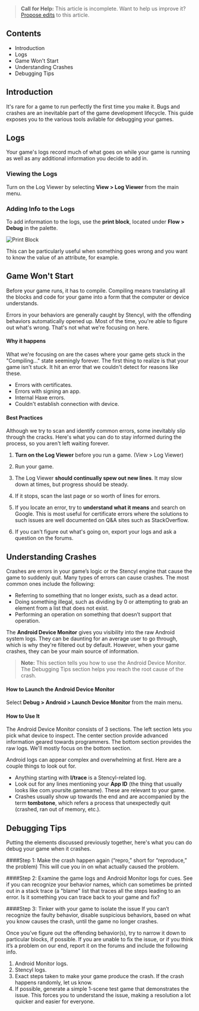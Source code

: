 > **Call for Help:** This article is incomplete. Want to help us improve it? [Propose edits](https://www.github.com/Stencyl/stencylpedia/edit/master/chapter-b/android-debugging.md) to this article.

## Contents

* Introduction
* Logs
* Game Won't Start
* Understanding Crashes
* Debugging Tips
 

## Introduction

It's rare for a game to run perfectly the first time you make it. Bugs and crashes are an inevitable part of the game development lifecycle. This guide exposes you to the various tools avilable for debugging your games.

## Logs

Your game's logs record much of what goes on while your game is running as well as any additional information you decide to add in. 

### Viewing the Logs
Turn on the Log Viewer by selecting **View > Log Viewer** from the main menu.

### Adding Info to the Logs
To add information to the logs, use the **print block**, located under **Flow > Debug** in the palette.

![Print Block](http://static.stencyl.com/pedia2/blocks/flow/flow_debug/Print.png)

This can be particularly useful when something goes wrong and you want to know the value of an attribute, for example.

 

## Game Won't Start

Before your game runs, it has to compile. Compiling means translating all the blocks and code for your game into a form that the computer or device understands.

Errors in your behaviors are generally caught by Stencyl, with the offending behaviors automatically opened up. Most of the time, you're able to figure out what's wrong. That's not what we're focusing on here.

#### Why it happens

What we're focusing on are the cases where your game gets stuck in the "Compiling..." state seemingly forever. The first thing to realize is that your game isn't stuck. It hit an error that we couldn't detect for reasons like these.

* Errors with certificates.
* Errors with signing an app.
* Internal Haxe errors.
* Couldn't establish connection with device.

#### Best Practices

Although we try to scan and identify common errors, some inevitably slip through the cracks. Here's what you can do to stay informed during the process, so you aren't left waiting forever.

1. **Turn on the Log Viewer** before you run a game. (View > Log Viewer)

2. Run your game.

3. The Log Viewer **should continually spew out new lines**. It may slow down at times, but progress should be steady.

4. If it stops, scan the last page or so worth of lines for errors. 

5. If you locate an error, try to **understand what it means** and search on Google. This is most useful for certificate errors where the solutions to such issues are well documented on Q&A sites such as StackOverflow. 

6. If you can't figure out what's going on, export your logs and ask a question on the forums.

 

## Understanding Crashes

Crashes are errors in your game’s logic or the Stencyl engine that cause the game to suddenly quit. Many types of errors can cause crashes. The most common ones include the following:

* Referring to something that no longer exists, such as a dead actor.
* Doing something illegal, such as dividing by 0 or attempting to grab an element from a list that does not exist.
* Performing an operation on something that doesn’t support that operation.

The **Android Device Monitor** gives you visibility into the raw Android system logs. They can be daunting for an average user to go through, which is why they're filtered out by default. However, when your game crashes, they can be your main source of information.

> **Note:** This section tells you how to use the Android Device Monitor. The Debugging Tips section helps you reach the root cause of the crash.
 
#### How to Launch the Android Device Monitor
Select **Debug > Android > Launch Device Monitor** from the main menu.

#### How to Use It
The Android Device Monitor consists of 3 sections. The left section lets you pick what device to inspect. The center section provide advanced information geared towards programmers. The bottom section provides the raw logs. We'll mostly focus on the bottom section.

Android logs can appear complex and overwhelming at first. Here are a couple things to look out for.

* Anything starting with **I/trace** is a Stencyl-related log.
* Look out for any lines mentioning your **App ID** (the thing that usually looks like com.yoursite.gamename). These are relevant to your game.
* Crashes usually show up towards the end and are accompanied by the term **tombstone**, which refers a process that unexpectedly quit (crashed, ran out of memory, etc.).
 

## Debugging Tips

Putting the elements discussed previously together, here's what you can do debug your game when it crashes.

####Step 1: Make the crash happen again (“repro,” short for “reproduce,” the problem)
This will cue you in on what actually caused the problem.

####Step 2: Examine the game logs and Android Monitor logs for cues.
See if you can recognize your behavior names, which can sometimes be printed out in a stack trace (a "blame" list that traces all the steps leading to an error. Is it something you can trace back to your game and fix?

####Step 3: Tinker with your game to isolate the issue
If you can’t recognize the faulty behavior, disable suspicious behaviors, based on what you know causes the crash, until the game no longer crashes.

Once you’ve figure out the offending behavior(s), try to narrow it down to particular blocks, if possible. If you are unable to fix the issue, or if you think it’s a problem on our end, report it on the forums and include the following info.

1. Android Monitor logs.
2. Stencyl logs.
3. Exact steps taken to make your game produce the crash. If the crash happens randomly, let us know.
4. If possible, generate a simple 1-scene test game that demonstrates the issue. This forces you to understand the issue, making a resolution a lot quicker and easier for everyone.
